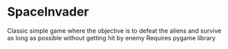 # SpaceInvader
Classic simple game where the objective is to defeat the aliens and survive as long as possible without getting hit by enemy
Requires pygame library
